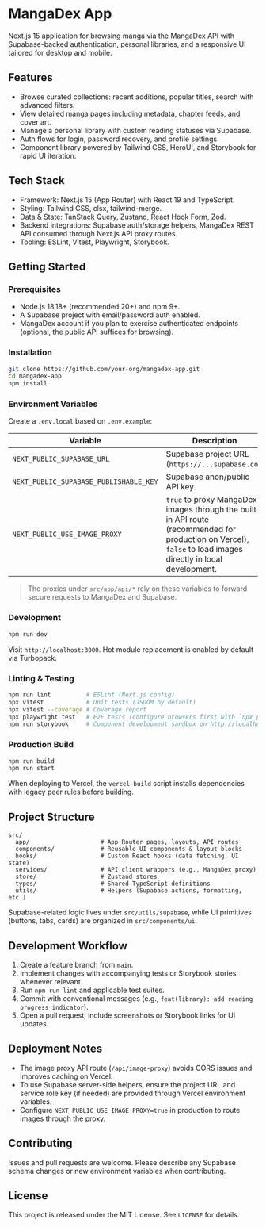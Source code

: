 # MangaDex App

Next.js 15 application for browsing manga via the MangaDex API with Supabase-backed authentication, personal libraries, and a responsive UI tailored for desktop and mobile.

## Features
- Browse curated collections: recent additions, popular titles, search with advanced filters.
- View detailed manga pages including metadata, chapter feeds, and cover art.
- Manage a personal library with custom reading statuses via Supabase.
- Auth flows for login, password recovery, and profile settings.
- Component library powered by Tailwind CSS, HeroUI, and Storybook for rapid UI iteration.

## Tech Stack
- Framework: Next.js 15 (App Router) with React 19 and TypeScript.
- Styling: Tailwind CSS, clsx, tailwind-merge.
- Data & State: TanStack Query, Zustand, React Hook Form, Zod.
- Backend integrations: Supabase auth/storage helpers, MangaDex REST API consumed through Next.js API proxy routes.
- Tooling: ESLint, Vitest, Playwright, Storybook.

## Getting Started

### Prerequisites
- Node.js 18.18+ (recommended 20+) and npm 9+.
- A Supabase project with email/password auth enabled.
- MangaDex account if you plan to exercise authenticated endpoints (optional, the public API suffices for browsing).

### Installation
```bash
git clone https://github.com/your-org/mangadex-app.git
cd mangadex-app
npm install
```

### Environment Variables
Create a `.env.local` based on `.env.example`:

| Variable | Description |
| --- | --- |
| `NEXT_PUBLIC_SUPABASE_URL` | Supabase project URL (`https://...supabase.co`). |
| `NEXT_PUBLIC_SUPABASE_PUBLISHABLE_KEY` | Supabase anon/public API key. |
| `NEXT_PUBLIC_USE_IMAGE_PROXY` | `true` to proxy MangaDex images through the built-in API route (recommended for production on Vercel), `false` to load images directly in local development. |

> The proxies under `src/app/api/*` rely on these variables to forward secure requests to MangaDex and Supabase.

### Development
```bash
npm run dev
```
Visit `http://localhost:3000`. Hot module replacement is enabled by default via Turbopack.

### Linting & Testing
```bash
npm run lint          # ESLint (Next.js config)
npx vitest            # Unit tests (JSDOM by default)
npx vitest --coverage # Coverage report
npx playwright test   # E2E tests (configure browsers first with `npx playwright install`)
npm run storybook     # Component development sandbox on http://localhost:6006
```

### Production Build
```bash
npm run build
npm run start
```
When deploying to Vercel, the `vercel-build` script installs dependencies with legacy peer rules before building.

## Project Structure
```
src/
  app/                    # App Router pages, layouts, API routes
  components/             # Reusable UI components & layout blocks
  hooks/                  # Custom React hooks (data fetching, UI state)
  services/               # API client wrappers (e.g., MangaDex proxy)
  store/                  # Zustand stores
  types/                  # Shared TypeScript definitions
  utils/                  # Helpers (Supabase actions, formatting, etc.)
```

Supabase-related logic lives under `src/utils/supabase`, while UI primitives (buttons, tabs, cards) are organized in `src/components/ui`.

## Development Workflow
1. Create a feature branch from `main`.
2. Implement changes with accompanying tests or Storybook stories whenever relevant.
3. Run `npm run lint` and applicable test suites.
4. Commit with conventional messages (e.g., `feat(library): add reading progress indicator`).
5. Open a pull request; include screenshots or Storybook links for UI updates.

## Deployment Notes
- The image proxy API route (`/api/image-proxy`) avoids CORS issues and improves caching on Vercel.
- To use Supabase server-side helpers, ensure the project URL and service role key (if needed) are provided through Vercel environment variables.
- Configure `NEXT_PUBLIC_USE_IMAGE_PROXY=true` in production to route images through the proxy.

## Contributing
Issues and pull requests are welcome. Please describe any Supabase schema changes or new environment variables when contributing.

## License
This project is released under the MIT License. See `LICENSE` for details.
